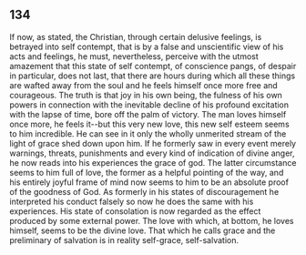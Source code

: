 ## 134

If now, as stated, the Christian, through certain delusive feelings, is
betrayed into self contempt, that is by a false and unscientific view of
his acts and feelings, he must, nevertheless, perceive with the utmost
amazement that this state of self contempt, of conscience pangs, of
despair in particular, does not last, that there are hours during which
all these things are wafted away from the soul and he feels himself once
more free and courageous. The truth is that joy in his own being, the
fulness of his own powers in connection with the inevitable decline of
his profound excitation with the lapse of time, bore off the palm of
victory. The man loves himself once more, he feels it--but this very new
love, this new self esteem seems to him incredible. He can see in it
only the wholly unmerited stream of the light of grace shed down upon
him. If he formerly saw in every event merely warnings, threats,
punishments and every kind of indication of divine anger, he now reads
into his experiences the grace of god. The latter circumstance seems to
him full of love, the former as a helpful pointing of the way, and his
entirely joyful frame of mind now seems to him to be an absolute proof
of the goodness of God. As formerly in his states of discouragement he
interpreted his conduct falsely so now he does the same with his
experiences. His state of consolation is now regarded as the effect
produced by some external power. The love with which, at bottom, he
loves himself, seems to be the divine love. That which he calls grace
and the preliminary of salvation is in reality self-grace,
self-salvation.


